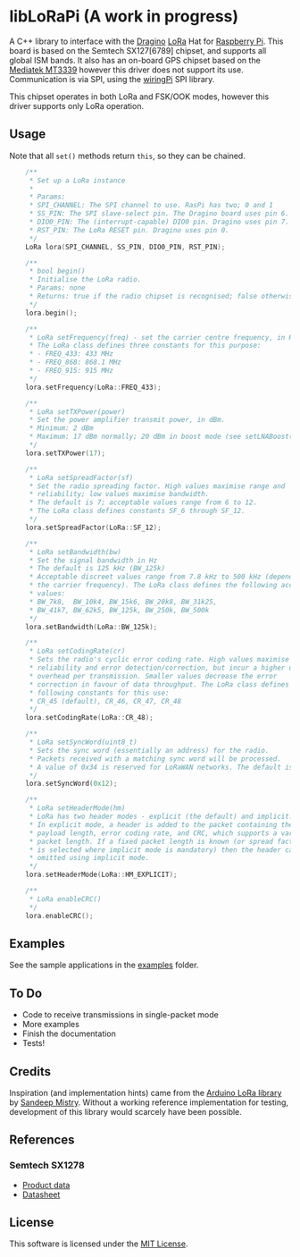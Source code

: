 # libLoRaPi (A work in progress)

A C++ library to interface with the [Dragino](dragino) [LoRa](lora) Hat for [Raspberry Pi](raspi). This board is based on the Semtech SX127[6789] chipset, and supports all global ISM bands. It also has an on-board GPS chipset based on the [Mediatek MT3339](mtk) however this driver does not support its use. Communication is via SPI, using the [wiringPi](wiringPi) SPI library.

This chipset operates in both LoRa and FSK/OOK modes, however this driver supports only LoRa operation.

[dragino]: https://www.dragino.com/products/lora/item/106-lora-gps-hat.html
[raspi]: https://raspberrypi.org
[lora]: https://lora-alliance.org
[wiringpi]: http://wiringpi.com/reference/spi-library/
[mtk]: https://labs.mediatek.com/en/chipset/MT3339

## Usage

Note that all `set()` methods return `this`, so they can be chained.

```c++
    /**
     * Set up a LoRa instance
     *
     * Params:
     * SPI_CHANNEL: The SPI channel to use. RasPi has two; 0 and 1
     * SS_PIN: The SPI slave-select pin. The Dragino board uses pin 6.
     * DIO0_PIN: The (interrupt-capable) DIO0 pin. Dragino uses pin 7.
     * RST_PIN: The LoRa RESET pin. Dragino uses pin 0.
     */
    LoRa lora(SPI_CHANNEL, SS_PIN, DIO0_PIN, RST_PIN);

    /**
     * bool begin()
     * Initialise the LoRa radio.
     * Params: none
     * Returns: true if the radio chipset is recognised; false otherwise
     */
    lora.begin();

    /**
     * LoRa setFrequency(freq) - set the carrier centre frequency, in Hz
     * The LoRa class defines three constants for this purpose:
     * - FREQ_433: 433 MHz
     * - FREQ_868: 868.1 MHz
     * - FREQ_915: 915 MHz
     */
    lora.setFrequency(LoRa::FREQ_433);

    /**
     * LoRa setTXPower(power)
     * Set the power amplifier transmit power, in dBm.
     * Minimum: 2 dBm
     * Maximum: 17 dBm normally; 20 dBm in boost mode (see setLNABoost())
     */
    lora.setTXPower(17);

    /**
     * LoRa setSpreadFactor(sf)
     * Set the radio spreading factor. High values maximise range and
     * reliability; low values maximise bandwidth.
     * The default is 7; acceptable values range from 6 to 12.
     * The LoRa class defines constants SF_6 through SF_12.
     */
    lora.setSpreadFactor(LoRa::SF_12);

    /**
     * LoRa setBandwidth(bw)
     * Set the signal bandwidth in Hz
     * The default is 125 kHz (BW_125k)
     * Acceptable discreet values range from 7.8 kHz to 500 kHz (depending on
     * the carrier frequency). The LoRa class defines the following acceptable
     * values:
     * BW_7k8,  BW_10k4, BW_15k6, BW_20k8, BW_31k25,
     * BW_41k7, BW_62k5, BW_125k, BW_250k, BW_500k
     */
    lora.setBandwidth(LoRa::BW_125k);

    /**
     * LoRa setCodingRate(cr)
     * Sets the radio's cyclic error coding rate. High values maximise
     * reliability and error detection/correction, but incur a higher data
     * overhead per transmission. Smaller values decrease the error
     * correction in favour of data throughput. The LoRa class defines the
     * following constants for this use:
     * CR_45 (default), CR_46, CR_47, CR_48
     */
    lora.setCodingRate(LoRa::CR_48);

    /**
     * LoRa setSyncWord(uint8_t)
     * Sets the sync word (essentially an address) for the radio.
     * Packets received with a matching sync word will be processed.
     * A value of 0x34 is reserved for LoRaWAN networks. The default is 0x12.
     */
    lora.setSyncWord(0x12);

    /**
     * LoRa setHeaderMode(hm)
     * LoRa has two header modes - explicit (the default) and implicit.
     * In explicit mode, a header is added to the packet containing the
     * payload length, error coding rate, and CRC, which supports a variable
     * packet length. If a fixed packet length is known (or spread factor 6
     * is selected where implicit mode is mandatory) then the header can be
     * omitted using implicit mode.
     */
    lora.setHeaderMode(LoRa::HM_EXPLICIT);

    /**
     * LoRa enableCRC()
     */
    lora.enableCRC();

```

## Examples

See the sample applications in the [examples](examples) folder.

## To Do

- Code to receive transmissions in single-packet mode
- More examples
- Finish the documentation
- Tests!

## Credits

Inspiration (and implementation hints) came from the [Arduino LoRa library](arduiono-lora) by [Sandeep Mistry](sandeep-mistry). Without a working reference implementation for testing, development of this library would scarcely have been possible.

[arduino-lora]: https://github.com/sandeepmistry/arduino-LoRa
[sandeep-mistry]: https://github.com/sandeepmistry

## References

### Semtech SX1278

- [Product data](https://www.semtech.com/products/wireless-rf/lora-transceivers/SX1278)
- [Datasheet](https://www.semtech.com/uploads/documents/DS_SX1276-7-8-9_W_APP_V6.pdf)

## License

This software is licensed under the [MIT License](LICENSE.md).

